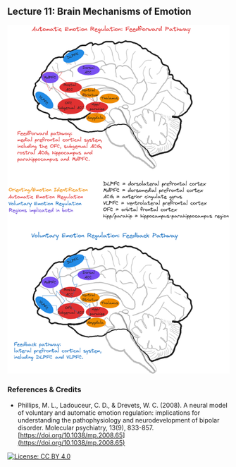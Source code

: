 ## Lecture 11: Brain Mechanisms of Emotion

![](DMAB-11_fin_1_tbg.png)

### References & Credits

-   Phillips, M. L., Ladouceur, C. D., & Drevets, W. C. (2008). A neural model of voluntary and automatic emotion regulation: implications for understanding the pathophysiology and neurodevelopment of bipolar disorder. Molecular psychiatry, 13(9), 833-857. [https://doi.org/10.1038/mp.2008.65](https://doi.org/10.1038/mp.2008.65)

[![License: CC BY 4.0](https://img.shields.io/badge/License-CC%20BY%204.0-lightgrey.svg)](https://creativecommons.org/licenses/by/4.0/)
